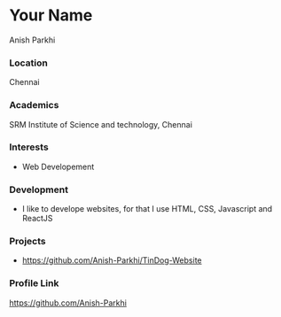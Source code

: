 # Your Name

Anish Parkhi

### Location

Chennai

### Academics

SRM Institute of Science and technology, Chennai

### Interests

- Web Developement

### Development

- I like to develope websites, for that I use HTML, CSS, Javascript and ReactJS

### Projects

- https://github.com/Anish-Parkhi/TinDog-Website

### Profile Link

https://github.com/Anish-Parkhi